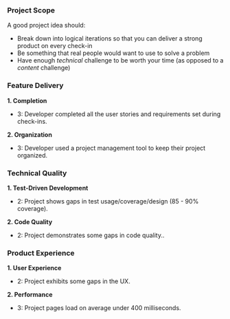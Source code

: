 ### Project Scope

A good project idea should:

* Break down into logical iterations so that you can deliver a strong product on every check-in
* Be something that real people would want to use to solve a problem
* Have enough *technical* challenge to be worth your time (as opposed to a *content* challenge)

### Feature Delivery

**1. Completion**

* 3: Developer completed all the user stories and requirements set during check-ins.

**2. Organization**

* 3: Developer used a project management tool to keep their project organized.

### Technical Quality

**1. Test-Driven Development**

* 2: Project shows gaps in test usage/coverage/design (85 - 90% coverage).

**2. Code Quality**

* 2: Project demonstrates some gaps in code quality..

### Product Experience

**1. User Experience**

* 2: Project exhibits some gaps in the UX.

**2. Performance**

* 3: Project pages load on average under 400 milliseconds.

